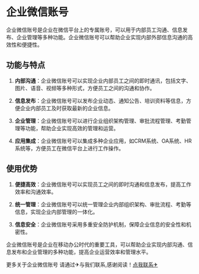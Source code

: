# 企业微信账号

企业微信账号是企业在微信平台上的专属账号，可以用于内部员工沟通、信息发布、企业管理等多种功能。企业微信账号可以帮助企业实现内部外部信息沟通的高效性和便捷性。

## 功能与特点

1. **内部沟通**：企业微信账号可以实现企业内部员工之间的即时通讯，包括文字、图片、语音、视频等多种形式，方便员工之间的沟通和协作。

2. **信息发布**：企业微信账号可以发布企业动态、通知公告、培训资料等信息，方便企业内部员工及时获取最新的企业信息。

3. **企业管理**：企业微信账号可以进行企业组织架构管理、审批流程管理、考勤管理等功能，帮助企业实现高效的管理和运营。

4. **应用集成**：企业微信账号可以集成多种企业应用，如CRM系统、OA系统、HR系统等，方便员工在微信平台上进行工作操作。

## 使用优势

1. **便捷高效**：企业微信账号可以实现员工之间的即时沟通和信息发布，提高工作效率和沟通效率。

2. **统一管理**：企业微信账号可以统一管理企业内部组织架构、审批流程、考勤等信息，实现企业内部管理的一体化。

3. **信息安全**：企业微信账号采用多重安全防护机制，保障企业信息的安全性和机密性。

企业微信账号是企业在移动办公时代的重要工具，可以帮助企业实现内部沟通、信息发布和企业管理的多种功能，提高企业运营效率和管理水平。

更多关于企业微信账号 请通过✈与我们联系,感谢阅读！[点我联系✈](https://u.G208.com)